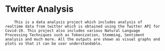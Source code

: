 # Twitter Analysis
        This is a data analysis project which includes analysis of  realtime data from twitter which is obtained using the Twitter API for Covid-19. This project also includes various Natural Language Processing Techniques such as Tokenization, Stemming, Sentiment analysis and much more. All the outputs are shown as visual graphs and plots so that it can be user understandable. 
